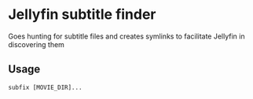 # Jellyfin subtitle finder

Goes hunting for subtitle files and creates symlinks to facilitate Jellyfin in discovering them

## Usage

```
subfix [MOVIE_DIR]...
```
